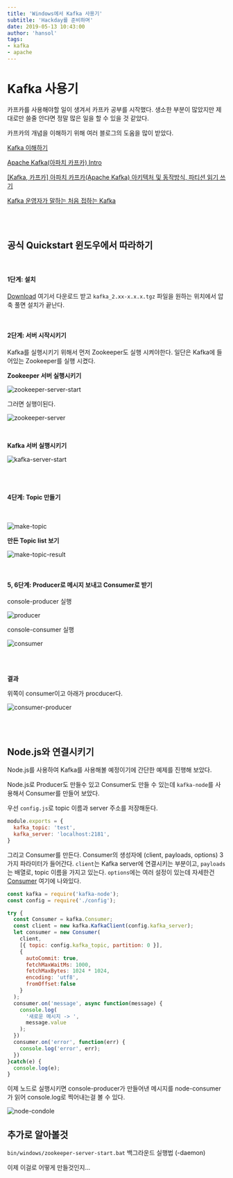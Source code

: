 ```yaml
---
title: 'Windows에서 Kafka 사용기'
subtitle: 'Hackday를 준비하며'
date: 2019-05-13 10:43:00
author: 'hansol'
tags:
- kafka
- apache
---
```


# Kafka 사용기

카프카를 사용해야할 일이 생겨서 카프카 공부를 시작했다. 생소한 부분이 많았지만 제대로만 쓸줄 안다면 정말 많은 일을 할 수 있을 것 같았다.

카프카의 개념을 이해하기 위해 여러 블로그의 도움을 많이 받았다.

[Kafka 이해하기](https://medium.com/@umanking/카프카에-대해서-이야기-하기전에-먼저-data에-대해서-이야기해보자-d2e3ca2f3c2)

[Apache Kafka(아파치 카프카) Intro](https://zzsza.github.io/data/2018/06/15/apache-kafka-intro/)

[[Kafka, 카프카] 아파치 카프카(Apache Kafka) 아키텍처 및 동작방식, 파티션 읽기 쓰기](https://engkimbs.tistory.com/691)

[Kafka 운영자가 말하는 처음 접하는 Kafka](https://www.popit.kr/kafka-운영자가-말하는-처음-접하는-kafka/)


<br/>
<br/>


## 공식 Quickstart 윈도우에서 따라하기

<br/>

#### 1단계: 설치

[Download](https://www.apache.org/dyn/closer.cgi?path=/kafka/2.2.0/kafka_2.12-2.2.0.tgz) 여기서 다운로드 받고 `kafka_2.xx-x.x.x.tgz` 파일을 원하는 위치에서 압축 풀면 설치가 끝난다.

<br />

#### 2단계: 서버 시작시키기

Kafka를 실행시키기 위해서 먼저 Zookeeper도 실행 시켜야한다. 일단은 Kafka에 들어있는 Zookeeper를 실행 시켰다.

**Zookeeper 서버 실행시키기**

![zookeeper-server-start](/zookeeper-server-start.png)

그러면 실행이된다.

![zookeeper-server](/zookeeper-server.png)

<br/>

**Kafka 서버 실행시키기**

![kafka-server-start](/kafka-server-start.png)

<br />
<br/>


#### 4단계: Topic 만들기

<br/>

![make-topic](/make-topic.png)

**만든 Topic list 보기**

![make-topic-result](/make-topic-result.png)

<br/>

#### 5, 6단계: Producer로 메시지 보내고 Consumer로 받기

console-producer 실행

![producer](/console-producer.png)

console-consumer 실행

![consumer](/console-consumer.png)

<br />
<br/>

**결과**

위쪽이 consumer이고 아래가 procducer다.


![consumer-producer](https://lh3.googleusercontent.com/yeXM40DZ17oa70aZmlfttXgxXy7X1X8-Qq0AaPlC2Qur9WfUdDhtYQTCBn64UlEwAC6NXKNeyjXn-t5fEeMEBWcl2lesdivS2ilX2vsKcZ46j_XSbrcB1gNaR5iqWHCYp1H6NlZYOQwcMNFarMOLkOseQqhmHt6LnbJD1muJHyIi4PyyeCW_CcTW3aszKaMqNgkefM1jDpnvmpcxiWgMmo6YsvAdb1zHrLZgPBkiFikk-FGvhqd7kyv9OoVn8A3c1kd70TGiZXPqgY7fxBbqM8cKwRrAW0g8hkUk9yz-JBTHQC5uX2TQGkkDg7ORC0N8acqlTbCL3-oj2ZeWT1yDA347C3YjbiECLh2kJ2dbCLbvjxeWOydjdmBmVqKpBlEWHkpPbF_qzGvsOS2EofngwqIb_a-DT7j607z8oyND2W38tQQkBg6mYUVnSttR2fYYLa0qZLjxeFCA6O9VuUzItXgPHcXqGozNbuzml7JzUV9XaxmjM9wk0jYXID8-EqMWkj5QmFNsdKmI_xuKWfF-fQLRXN0ZZQ3toCLSWb6pynQuSAcZTCK9cnyIfYto2vIuVqUjkHlemtXmEIjWUZ8j_m3gpfKkSrl-YOR7uML39JbhRjtNOwTtdYPMHQbIHlHv5-kFFLe1tg85DVCioSS4REIzTqbbans=w1210-h628-no)

<br/>
<br/>

## Node.js와 연결시키기

Node.js를 사용하여 Kafka를 사용해볼 예정이기에 간단한 예제를 진행해 보았다.

Node.js로 Producer도 만들수 있고 Consumer도 만들 수 있는데  `kafka-node`를 사용해서 Consumer를 만들어 보았다.

우선 `config.js`로 topic 이름과 server 주소를 저장해둔다.

```javascript
module.exports = {
  kafka_topic: 'test',
  kafka_server: 'localhost:2181',
}
```

그리고 Consumer를 만든다. Consumer의 생성자에 (client, payloads, options) 3가지 파라미터가 들어간다. `client`는 Kafka server에 연결시키는 부분이고, `payloads`는 배열로, topic 이름을 가지고 있는다. `options`에는 여러 설정이 있는데 자세한건 [Consumer](https://github.com/SOHU-Co/kafka-node/#consumer) 여기에 나와있다.

```javascript
const kafka = require('kafka-node');
const config = require('./config');

try {
  const Consumer = kafka.Consumer;
  const client = new kafka.KafkaClient(config.kafka_server);
  let consumer = new Consumer(
    client,
    [{ topic: config.kafka_topic, partition: 0 }],
    {
      autoCommit: true,
      fetchMaxWaitMs: 1000,
      fetchMaxBytes: 1024 * 1024,
      encoding: 'utf8',
      fromOffset:false
    }
  );
  consumer.on('message', async function(message) {
    console.log(
      '새로운 메시지 -> ',
      message.value
    );
  })
  consumer.on('error', function(err) {
    console.log('error', err);
  })
}catch(e) {
  console.log(e);
}
```

이제 노드로 실행시키면 console-producer가 만들어낸 메시지를 node-consumer가 읽어 console.log로 찍어내는걸 볼 수 있다.

![node-condole](https://lh3.googleusercontent.com/8t8sXAC5dYHQs0qov9MuCyyKUg8RgugBz5EP8rmz-5pZtu8McvHBiaTlzOjADRc3SaXBYc9fjkavPBCdL7IgJdn6CAkvMmrxVFOSeIZtjga8cV6faIZeFyEY6BM3SNDF7zCv6obHb7LMp43WJIXBJcF30jL8DHtP55DyMHAH_ktyakXCw-uPYAIKC7bDNPx8mDlSOpcBZTo5qLROYyQT6wwTDwuKMN911WFXYqw9KGpYxA0po765l_5uwsKhgOx1Sc0NHu7LI-EyeNrqjK16tnWnBQbk2SIy3upjgBgsRO_xozWieIK6SGZwsozp_bLecfqC9rx1OYLCf5xu7FS_gM9m0ZN5jHdY1htkdNdhbpyIUXfpOoRVvc1ZukC8GM0Kr1gfmgva8vZb360zHrO8nuxg3JRA9U7oCDVgIMofrE4ik6hJc53nx2cUih-iGnVvuIZKiQjJm3AxqPPH7xZhYjec5JOHyLxntY5MgZBbnsSq2levHoODk_Ui60KdyDETd_6tZbXhvVWNX3f-Pumai6xk1voAFAqvSiSQ0hu6fkSYiyz86g91_8JnNf716O0lTgVDshmZBWN-nUvxMlCsCnwTkk8qj8YVU2kVceOmPFeeHYeLtdsGnW50A3GHzvjNJsQV6me3OAr6a1XeJ1cgdqbCExvob_s=w1210-h628-no)





## 추가로 알아볼것

`bin/windows/zookeeper-server-start.bat` 백그라운드 실행법 (-daemon)

이제 이걸로 어떻게 만들것인지...